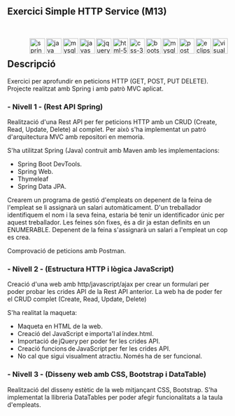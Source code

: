 ## Exercici Simple HTTP Service (M13)
<br>

<img src="https://github.com/GerardPuigl/TechnologyStackIcons/blob/main/Logos/visual-studio-code.svg" alt="visual-studio-code" align="right" height="35px"></img>
<img src="https://github.com/GerardPuigl/TechnologyStackIcons/blob/main/Logos/eclipse.svg" alt="eclipse" align="right" height="35px"></img>
<img src="https://github.com/GerardPuigl/TechnologyStackIcons/blob/main/Logos/postman.svg" alt="postman" align="right" height="35px"></img>
<img src="https://github.com/GerardPuigl/TechnologyStackIcons/blob/main/Logos/datatables.png" alt="mysql" align="right" height="35px"></img>
<img src="https://github.com/GerardPuigl/TechnologyStackIcons/blob/main/Logos/bootstrap.svg" alt="bootstrap" align="right" height="35px"></img>
<img src="https://github.com/GerardPuigl/TechnologyStackIcons/blob/main/Logos/css-3.svg" alt="css-3" align="right" height="35px"></img>
<img src="https://github.com/GerardPuigl/TechnologyStackIcons/blob/main/Logos/html-5.svg" alt="html-5" align="right" height="35px"></img>
<img src="https://github.com/GerardPuigl/TechnologyStackIcons/blob/main/Logos/jquery.svg" alt="jquery" align="right" height="35px"></img>
<img src="https://github.com/GerardPuigl/TechnologyStackIcons/blob/main/Logos/javascript.svg" alt="javascript" align="right" height="35px"></img>
<img src="https://github.com/GerardPuigl/TechnologyStackIcons/blob/main/Logos/mysql.svg" alt="mysql" align="right" height="35px">
<img src="https://github.com/GerardPuigl/TechnologyStackIcons/blob/main/Logos/java.svg" alt="java" align="right" height="35px"></img>
<img src="https://github.com/GerardPuigl/TechnologyStackIcons/blob/main/Logos/spring-long.svg" alt="spring-long" align="right" height="35px"></img>

<br>

## Descripció

Exercici per aprofundir en peticions HTTP (GET, POST, PUT DELETE). Projecte realitzat amb Spring i amb patrò MVC aplicat.
<br>


### - Nivell 1 - (Rest API Spring)

Realització d'una Rest API per fer peticions HTTP amb un CRUD (Create, Read, Update, Delete) al complet. Per això s'ha implementat un patró d'arquitectura MVC amb repositori en memoria.

S'ha utilitzat Spring (Java) contruit amb Maven amb les implementacions:
- Spring Boot DevTools.
- Spring Web.
- Thymeleaf
- Spring Data JPA.

Crearem un programa de gestió d'empleats on depenent de la feina de l'empleat se li assignarà un salari automàticament. D'un treballador identifiquem el nom i la seva feina, estaria bé tenir un identificador únic per aquest treballador. Les feines són fixes, és a dir ja estan definits en un ENUMERABLE. Depenent de la feina s'assignarà un salari a l'empleat un cop es crea.

Comprovació de peticions amb Postman. 
<br>

### - Nivell 2 - (Estructura HTTP i lògica JavaScript)

Creació d'una web amb http/javascript/ajax per crear un formulari per poder probar les crides API de la Rest API anterior.
La web ha de poder fer el CRUD complet (Create, Read, Update, Delete) 

S'ha realitat la maqueta:
- Maqueta en HTML de la web. 
- Creació del JavaScript e importa'l al índex.html. 
- Importació de jQuery per poder fer les crides API.
- Creació funcions de JavaScript per fer les crides API. 
- No cal que sigui visualment atractiu. Només ha de ser funcional. 


### - Nivell 3 - (Disseny web amb CSS, Bootstrap i DataTable)

Realització del disseny estètic de la web mitjançant CSS, Bootstrap. S'ha implementat la llibreria DataTables per poder afegir funcionalitats a la taula d'empleats.
